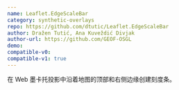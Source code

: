 ```yaml
---
name: Leaflet.EdgeScaleBar
category: synthetic-overlays
repo: https://github.com/dtutic/Leaflet.EdgeScaleBar
author: Dražen Tutić, Ana Kuveždić Divjak
author-url: https://github.com/GEOF-OSGL
demo:
compatible-v0:
compatible-v1: true
---
```


在 Web 墨卡托投影中沿着地图的顶部和右侧边缘创建刻度条。

